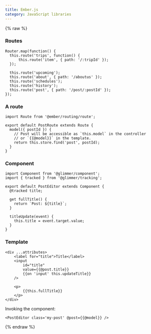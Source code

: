 ```yaml
---
title: Ember.js
category: JavaScript libraries
---
```


{% raw %}

### Routes

    Router.map(function() {
      this.route('trips', function() {
          this.route('item', { path: '/:tripId' });
      });

      this.route('upcoming');
      this.route('about', { path: '/aboutus' });
      this.route('schedules');
      this.route('history');
      this.route('post', { path: '/post/:postId' });
    });

### A route

    import Route from '@ember/routing/route';
    
    export default PostRoute extends Route {
      model({ postId }) {
        // Post will be accessible as `this.model` in the controller
        // or `{{@model}}` in the template.
        return this.store.find('post', postId);
      }
    }

### Component
    
    import Component from '@glimmer/component';
    import { tracked } from '@glimmer/tracking';
    
    export default PostEditor extends Component {
      @tracked title;
     
      get fullTitle() {
        return `Post: ${title}`;
      }
      
      titleUpdate(event) {
        this.title = event.target.value;
      }
    }

### Template

    <div ...attributes>
        <label for="title">Title</label>
        <input
            id="title"
            value={{@post.title}}
            {{on 'input' this.updateTitle}}
        />

        <p>
            {{this.fullTitle}}
        </p>
    </div>

Invoking the component:

    <PostEditor class='my-post' @post={{@model}} />


{% endraw %}
